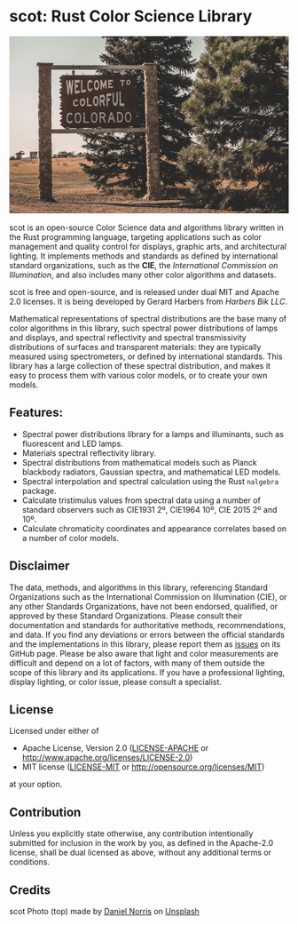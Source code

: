   
# scot: Rust Color Science Library

<div align="center">

![Colorful scot](daniel-norris.jpg)

</div>


scot is an open-source Color Science data and algorithms library written in the Rust programming language,
targeting applications such as color management and quality control for displays, graphic arts, and architectural lighting.
It implements methods and standards as defined by international standard organizations,
such as the **CIE**, the *International Commission on Illumination*,
and also includes many other color algorithms and datasets.

scot is free and open-source, and is released under dual MIT and Apache 2.0 licenses.
It is being developed by Gerard Harbers from *Harbers Bik LLC*.

Mathematical representations of spectral distributions are the base many of color algorithms in this library,
such spectral power distributions of lamps and displays, 
and spectral reflectivity and spectral transmissivity distributions of surfaces and transparent materials:
they are typically measured using spectrometers, or defined by international standards.
This library has a large collection of these spectral distribution, and makes it easy to process them with various color models,
or to create your own models.

## Features:
- Spectral power distributions library for a lamps and illuminants, such as fluorescent and LED lamps.
- Materials spectral reflectivity library.
- Spectral distributions from mathematical models such as Planck blackbody radiators, Gaussian spectra, and mathematical LED models.
- Spectral interpolation and spectral calculation using the Rust `nalgebra` package.
- Calculate tristimulus values from spectral data using a number of standard observers such as CIE1931 2º, CIE1964 10º, CIE 2015 2º and 10º.
- Calculate chromaticity coordinates and appearance correlates based on a number of color models.

## Disclaimer
The data, methods, and algorithms in this library, 
referencing Standard Organizations such as the International Commission on Illumination (CIE), or any other Standards Organizations, 
have not been endorsed, qualified, or approved by these Standard Organizations. 
Please consult their documentation and standards for authoritative methods, recommendations, and data. 
If you find any deviations or errors between the official standards and the implementations in this library, please report them as [issues](https://github.com/harbik/scot/issues) on its GitHub page.
Please be also aware that light and color measurements are difficult and depend on a lot of factors, 
with many of them outside the scope of this library and its applications. 
If you have a professional lighting, display lighting, or color issue, please consult a specialist.


## License

Licensed under either of

 * Apache License, Version 2.0
   ([LICENSE-APACHE](LICENSE-APACHE) or http://www.apache.org/licenses/LICENSE-2.0)
 * MIT license
   ([LICENSE-MIT](LICENSE-MIT) or http://opensource.org/licenses/MIT)

at your option.

## Contribution

Unless you explicitly state otherwise, any contribution intentionally submitted
for inclusion in the work by you, as defined in the Apache-2.0 license, shall be
dual licensed as above, without any additional terms or conditions.

## Credits

scot Photo (top) made by <a href="https://unsplash.com/@danielnorris">Daniel Norris</a> on <a href="https://unsplash.com/s/photos/scot">Unsplash</a>